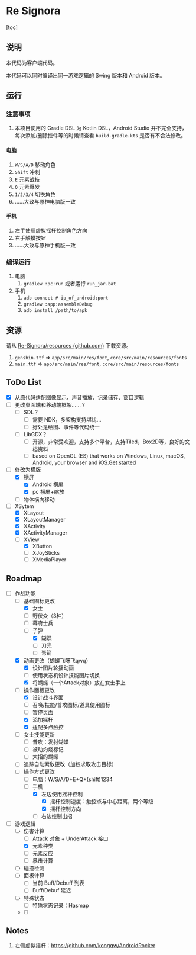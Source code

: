 # Re Signora

[toc]

## 说明

本代码为客户端代码。

本代码可以同时编译出同一游戏逻辑的 Swing 版本和 Android 版本。

## 运行

### 注意事项

1. 本项目使用的 Gradle DSL 为 Kotlin DSL，Android Studio 并不完全支持，每次添加/删除控件等的时候请查看 `build.gradle.kts` 是否有不合法修改。

#### 电脑

1. `W/S/A/D` 移动角色
2. `Shift` 冲刺
3. `E` 元素战技
4. `Q` 元素爆发
5. `1/2/3/4` 切换角色
6. ……大致与原神电脑版一致

#### 手机

1. 左手使用虚拟摇杆控制角色方向
2. 右手触摸按钮
3. ……大致与原神手机版一致

### 编译运行

1. 电脑
   1. `gradlew :pc:run` 或者运行 `run_jar.bat`
2. 手机
   1. `adb connect # ip_of_android:port`
   2. `gradlew :app:assembleDebug`
   3. `adb install /path/to/apk`

## 资源

请从 [Re-Signora/resources (github.com)](https://github.com/Re-Signora/resources) 下载资源。

1. `genshin.ttf` => `app/src/main/res/font`, `core/src/main/resources/fonts`
2. `main.ttf` => `app/src/main/res/font`, `core/src/main/resources/fonts`

## ToDo List

- [x] 从原代码适配图像显示、声音播放、记录储存、窗口逻辑
- [ ] 更改桌面端和移动端框架……？
  - [ ] SDL？
    - [ ] 需要 NDK，多架构支持堪忧...
    - [ ] 好处是绘图、事件等代码统一
  - [ ] LibGDX？
    - [ ] 开源，非常受欢迎，支持多个平台，支持Tiled，Box2D等，良好的文档资料
    - [ ] based on OpenGL (ES) that works on Windows, Linux, macOS, Android, your browser and iOS.[Get started](https://libgdx.com/dev/)
- [ ] 修改为横版
  - [x] 横屏
    - [x] Android 横屏
    - [x] pc 横屏+缩放
  - [ ] 物体横向移动
- [ ] XSytem
  - [x] XLayout
  - [x] XLayoutManager
  - [x] XActivity
  - [x] XActivityManager
  - [ ] XView
    - [x] XButton
    - [ ] XJoySticks
    - [ ] XMediaPlayer

## Roadmap

- [ ] 作战功能
  - [ ] 基础图标更改
    - [x] 女士
    - [ ] 野伏众（3种）
    - [ ] 幕府士兵
    - [ ] 子弹
      - [x] 蝴蝶
      - [ ] 刀光
      - [ ] 弩箭
  - [x] 动画更改（蝴蝶飞呀飞qwq）
    - [x] 设计图片轮播动画
    - [ ] 使用状态机设计技能图片切换
    - [x] 将蝴蝶（一个Attack对象）放在女士手上
  - [ ] 操作面板更改
    - [x] 设计战斗界面
    - [ ] 召唤/技能/普攻图标/道具使用图标
    - [ ] 暂停页面
    - [x] 添加摇杆
    - [x] 适配多点触控
  - [ ] 女士技能更新
    - [ ] 普攻：发射蝴蝶
    - [ ] 被动灼烧标记
    - [ ] 大招的蝴蝶
  - [ ] 追踪自动索敌更改（加权求取攻击目标）
  - [ ] 操作方式更改
    - [ ] 电脑：W/S/A/D+E+Q+(shift)1234
    - [ ] 手机
      - [x] 左边使用摇杆控制
        - [x] 摇杆控制速度：触控点与中心距离，两个等级
        - [x] 摇杆控制方向
      - [ ] 右边控制出招
- [ ] 游戏逻辑
  - [ ] 伤害计算
    - [ ] Attack 对象 + UnderAttack 接口
    - [x] 元素种类
    - [ ] 元素反应
    - [ ] 暴击计算
  - [ ] 碰撞检测
  - [ ] 面板计算
    - [ ] 当前 Buff/Debuff 列表
    - [ ] Buff/Debuf 延迟
  - [ ] 特殊状态
    - [ ] 特殊状态记录：Hasmap
  - [ ] 

## Notes

1. 左侧虚拟摇杆：https://github.com/kongqw/AndroidRocker


